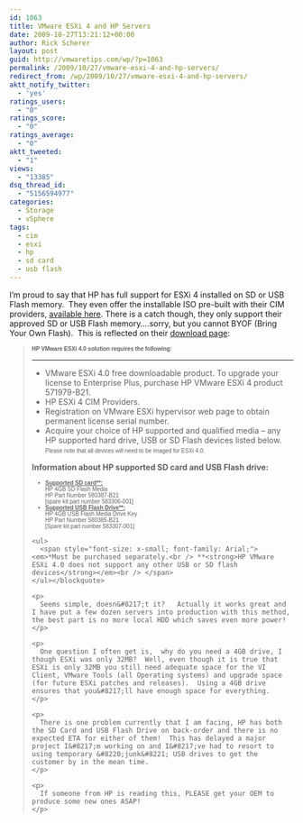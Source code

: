 ```yaml
---
id: 1063
title: VMware ESXi 4 and HP Servers
date: 2009-10-27T13:21:12+00:00
author: Rick Scherer
layout: post
guid: http://vmwaretips.com/wp/?p=1063
permalink: /2009/10/27/vmware-esxi-4-and-hp-servers/
redirect_from: /wp/2009/10/27/vmware-esxi-4-and-hp-servers/
aktt_notify_twitter:
  - 'yes'
ratings_users:
  - "0"
ratings_score:
  - "0"
ratings_average:
  - "0"
aktt_tweeted:
  - "1"
views:
  - "13385"
dsq_thread_id:
  - "5156594977"
categories:
  - Storage
  - vSphere
tags:
  - cim
  - esxi
  - hp
  - sd card
  - usb flash
---
```

I&#8217;m proud to say that HP has full support for ESXi 4 installed on SD or USB Flash memory.  They even offer the installable ISO pre-built with their CIM providers, <a href="https://h20392.www2.hp.com/portal/swdepot/displayProductInfo.do?productNumber=HPVM06" target="_blank">available here</a>. There is a catch though, they only support their approved SD or USB Flash memory&#8230;.sorry, but you cannot BYOF (Bring Your Own Flash).  This is reflected on their <a href="https://h20392.www2.hp.com/portal/swdepot/displayProductInfo.do?productNumber=HPVM06" target="_blank">download page</a>:

> **<span style="font-size: x-small; font-family: Arial;">HP VMware ESXi 4.0 solution requires the following: </span>**
> 
> ****
> 
>   * VMware ESXi 4.0 free downloadable product. To upgrade your license to Enterprise Plus, purchase HP VMware ESXi 4 product 571979-B21.
>   * HP ESXi 4 CIM Providers.
>   * Registration on VMware ESXi hypervisor web page to obtain permanent license serial number.
>   * Acquire your choice of HP supported and qualified media &#8211; any HP supported hard drive, USB or SD Flash devices listed below.
> <span style="font-size: x-small; font-family: Arial;">Please note that all devices will need to be imaged for ESXi 4.0.</span>
> 
> **Information about HP supported SD card and USB Flash drive:** 
> 
> <ul type="disc">
>   <span style="font-size: x-small; font-family: Arial;"></p> 
>   
>   <li>
>     <strong><span style="text-decoration: underline;">Supported SD card**:</span></strong><br /> HP 4GB SD Flash Media<br /> HP Part Number 580387-B21<br /> [spare kit part number 583306-001]
>   </li>
>   <li>
>     <strong><span style="text-decoration: underline;">Supported USB Flash Drive**: </span></strong><br /> HP 4GB USB Flash Media Drive Key<br /> HP Part Number 580385-B21<br /> [Spare kit part number 583307-001]
>   </li>
>   <p>
>     </span></ul> 
>     
>     <ul>
>       <span style="font-size: x-small; font-family: Arial;"><em>*Must be purchased separately.<br /> **<strong>HP VMware ESXi 4.0 does not support any other USB or SD flash devices</strong></em><br /> </span>
>     </ul></blockquote> 
>     
>     <p>
>       Seems simple, doesn&#8217;t it?   Actually it works great and I have put a few dozen servers into production with this method, the best part is no more local HDD which saves even more power!
>     </p>
>     
>     <p>
>       One question I often get is,  why do you need a 4GB drive, I though ESXi was only 32MB?  Well, even though it is true that ESXi is only 32MB you still need adequate space for the VI Client, VMware Tools (all Operating systems) and upgrade space (for future ESXi patches and releases).  Using a 4GB drive ensures that you&#8217;ll have enough space for everything.
>     </p>
>     
>     <p>
>       There is one problem currently that I am facing, HP has both the SD Card and USB Flash Drive on back-order and there is no expected ETA for either of them!  This has delayed a major project I&#8217;m working on and I&#8217;ve had to resort to using temporary &#8220;junk&#8221; USB drives to get the customer by in the mean time.
>     </p>
>     
>     <p>
>       If someone from HP is reading this, PLEASE get your OEM to produce some new ones ASAP!
>     </p>